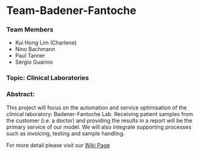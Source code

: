 # Team-Badener-Fantoche
### Team Members 
- Kui Hong Lim (Charlene) 
- Nino Bachmann
- Paul Tanner
- Sergio Guarino     

### Topic: Clinical Laboratories

### Abstract:
This project will focus on the automation and service optimisation of the clinical laboratory: Badener-Fantoche Lab. Receiving patient samples from the customer (i.e. a doctor) and providing the results in a report will be the primary service of our model. We will also integrate supporting processes such as invoicing, testing and sample handling. 

For more detail please visit our [Wiki Page](https://github.com/DigiBP/Team-Badener-Fantoche/wiki/Team-Badener-Fantoche)
